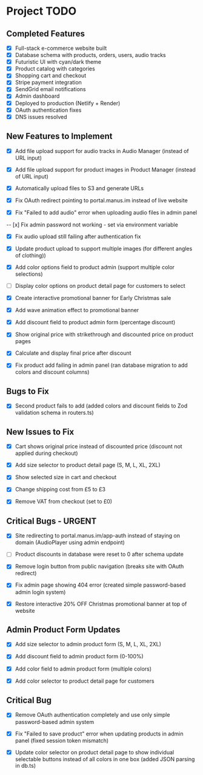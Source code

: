 # Project TODO

## Completed Features
- [x] Full-stack e-commerce website built
- [x] Database schema with products, orders, users, audio tracks
- [x] Futuristic UI with cyan/dark theme
- [x] Product catalog with categories
- [x] Shopping cart and checkout
- [x] Stripe payment integration
- [x] SendGrid email notifications
- [x] Admin dashboard
- [x] Deployed to production (Netlify + Render)
- [x] OAuth authentication fixes
- [x] DNS issues resolved

## New Features to Implement
- [x] Add file upload support for audio tracks in Audio Manager (instead of URL input)
- [x] Add file upload support for product images in Product Manager (instead of URL input)
- [x] Automatically upload files to S3 and generate URLs


- [x] Fix OAuth redirect pointing to portal.manus.im instead of live website


- [x] Fix "Failed to add audio" error when uploading audio files in admin panel


-- [x] Fix admin password not working - set via environment variable
- [x] Fix audio upload still failing after authentication fix
- [x] Update product upload to support multiple images (for different angles of clothing))


- [x] Add color options field to product admin (support multiple color selections)
- [ ] Display color options on product detail page for customers to select


- [x] Create interactive promotional banner for Early Christmas sale
- [x] Add wave animation effect to promotional banner
- [x] Add discount field to product admin form (percentage discount)
- [x] Show original price with strikethrough and discounted price on product pages
- [x] Calculate and display final price after discount


- [x] Fix product add failing in admin panel (ran database migration to add colors and discount columns)

## Bugs to Fix

- [x] Second product fails to add (added colors and discount fields to Zod validation schema in routers.ts)



## New Issues to Fix

- [x] Cart shows original price instead of discounted price (discount not applied during checkout)
- [x] Add size selector to product detail page (S, M, L, XL, 2XL)
- [x] Show selected size in cart and checkout
- [x] Change shipping cost from £5 to £3
- [x] Remove VAT from checkout (set to £0)




## Critical Bugs - URGENT

- [x] Site redirecting to portal.manus.im/app-auth instead of staying on domain (AudioPlayer using admin endpoint)
- [ ] Product discounts in database were reset to 0 after schema update



- [x] Remove login button from public navigation (breaks site with OAuth redirect)
- [x] Fix admin page showing 404 error (created simple password-based admin login system)



- [x] Restore interactive 20% OFF Christmas promotional banner at top of website



## Admin Product Form Updates

- [x] Add size selector to admin product form (S, M, L, XL, 2XL)
- [x] Add discount field to admin product form (0-100%)
- [x] Add color field to admin product form (multiple colors)
- [x] Add color selector to product detail page for customers



## Critical Bug

- [x] Remove OAuth authentication completely and use only simple password-based admin system



- [x] Fix "Failed to save product" error when updating products in admin panel (fixed session token mismatch)



- [x] Update color selector on product detail page to show individual selectable buttons instead of all colors in one box (added JSON parsing in db.ts)

